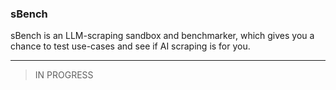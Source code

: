 ### sBench

sBench is an LLM-scraping sandbox and benchmarker, which gives you a chance to test use-cases and see if AI scraping is for you.

---

> IN PROGRESS